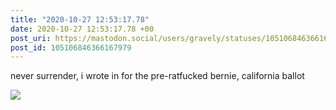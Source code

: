 ```yaml
---
title: "2020-10-27 12:53:17.78"
date: 2020-10-27 12:53:17.78 +00
post_uri: https://mastodon.social/users/gravely/statuses/105106846366167979
post_id: 105106846366167979
---
```

never surrender, i wrote in for the pre-ratfucked bernie, california ballot


![](/images/105106846317538822.jpg)

